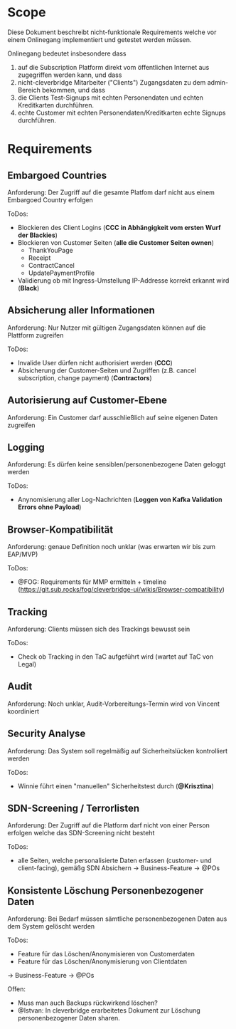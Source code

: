 # Scope

Diese Dokument beschreibt nicht-funktionale Requirements welche vor einem Onlinegang implementiert und getestet werden müssen.

Onlinegang bedeutet insbesondere dass

1. auf die Subscription Platform direkt vom öffentlichen Internet aus zugegriffen werden kann, und dass
2. nicht-cleverbridge Mitarbeiter ("Clients") Zugangsdaten zu dem admin-Bereich bekommen, und dass
3. die Clients Test-Signups mit echten Personendaten und echten Kreditkarten durchführen.
4. echte Customer mit echten Personendaten/Kreditkarten echte Signups durchführen.

# Requirements
  
## Embargoed Countries

Anforderung: Der Zugriff auf die gesamte Platfom darf nicht aus einem Embargoed Country erfolgen

ToDos:

- Blockieren des Client Logins (**CCC in Abhängigkeit vom ersten Wurf der Blackies**)
- Blockieren von Customer Seiten (**alle die Customer Seiten ownen**)
	- ThankYouPage
	- Receipt
	- ContractCancel
	- UpdatePaymentProfile
- Validierung ob mit Ingress-Umstellung IP-Addresse korrekt erkannt wird (**Black**)
      
## Absicherung aller Informationen

Anforderung: Nur Nutzer mit gültigen Zugangsdaten können auf die Plattform zugreifen

ToDos:

- Invalide User dürfen nicht authorisiert werden (**CCC**)
- Absicherung der Customer-Seiten und Zugriffen (z.B. cancel subscription, change payment) (**Contractors**)

## Autorisierung auf Customer-Ebene

Anforderung: Ein Customer darf ausschließlich auf seine eigenen Daten zugreifen
  
## Logging

Anforderung: Es dürfen keine sensiblen/personenbezogene Daten geloggt werden

ToDos:

- Anynomisierung aller Log-Nachrichten (**Loggen von Kafka Validation Errors ohne Payload**)

## Browser-Kompatibilität

Anforderung: genaue Definition noch unklar (was erwarten wir bis zum EAP/MVP)

ToDos:

- @FOG: Requirements für MMP ermitteln + timeline (https://git.sub.rocks/fog/cleverbridge-ui/wikis/Browser-compatibility)

## Tracking

Anforderung: Clients müssen sich des Trackings bewusst sein

ToDos:
- Check ob Tracking in den TaC aufgeführt wird (wartet auf TaC von Legal)

## Audit

Anforderung: Noch unklar, Audit-Vorbereitungs-Termin wird von Vincent koordiniert

## Security Analyse

Anforderung: Das System soll regelmäßig auf Sicherheitslücken kontrolliert werden

ToDos:

- Winnie führt einen "manuellen" Sicherheitstest durch (**@Krisztina**)
  
## SDN-Screening / Terrorlisten

Anforderung: Der Zugriff auf die Platform darf nicht von einer Person erfolgen welche das SDN-Screening nicht besteht

ToDos:

- alle Seiten, welche personalisierte Daten erfassen (customer- und client-facing), gemäßg SDN Absichern -> Business-Feature -> @POs

## Konsistente Löschung Personenbezogener Daten

Anforderung: Bei Bedarf müssen sämtliche personenbezogenen Daten aus dem System gelöscht werden

ToDos:

- Feature für das Löschen/Anonymisieren von Customerdaten 
- Feature für das Löschen/Anonymisierung von Clientdaten

-> Business-Feature -> @POs

Offen:

- Muss man auch Backups rückwirkend löschen?
- @Istvan: In cleverbridge erarbeitetes Dokument zur Löschung personenbezogener Daten sharen.
